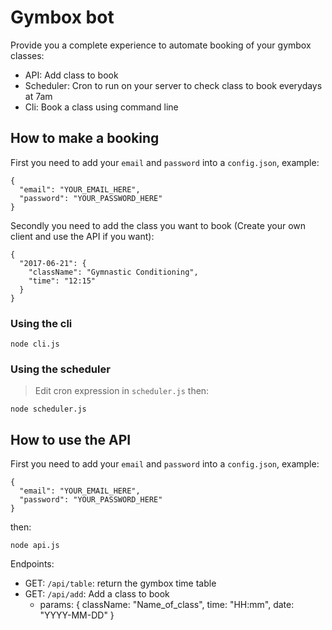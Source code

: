 # Gymbox bot

Provide you a complete experience to automate booking of your gymbox classes:
- API: Add class to book
- Scheduler: Cron to run on your server to check class to book everydays at 7am
- Cli: Book a class using command line

## How to make a booking

First you need to add your `email` and `password` into a `config.json`, example:
```
{
  "email": "YOUR_EMAIL_HERE",
  "password": "YOUR_PASSWORD_HERE"
}
```

Secondly you need to add the class you want to book (Create your own client and use the API if you want):
```
{
  "2017-06-21": {
    "className": "Gymnastic Conditioning",
    "time": "12:15"
  }
}
```

### Using the cli

```
node cli.js
```

### Using the scheduler

> Edit cron expression in `scheduler.js` then:

```
node scheduler.js
```

## How to use the API

First you need to add your `email` and `password` into a `config.json`, example:
```
{
  "email": "YOUR_EMAIL_HERE",
  "password": "YOUR_PASSWORD_HERE"
}
```

then:
```
node api.js
```

Endpoints:
  - GET: `/api/table`: return the gymbox time table
  - GET: `/api/add`: Add a class to book
    - params: { className: "Name_of_class", time: "HH:mm", date: "YYYY-MM-DD" }
